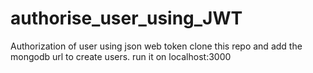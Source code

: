 # authorise_user_using_JWT
Authorization of user using json web token
clone this repo and add the mongodb url to create users.
run it on localhost:3000
